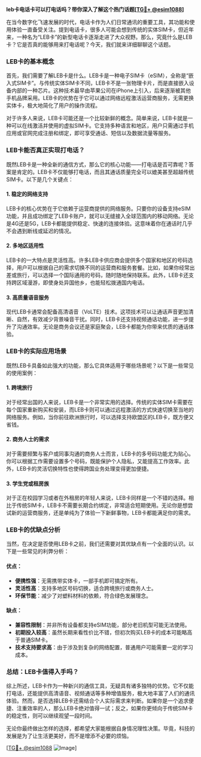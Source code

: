 **leb卡电话卡可以打电话吗？带你深入了解这个热门话题[[TG💪+ @esim1088](https://t.me/s/esim1088)]**

在当今数字化飞速发展的时代，电话卡作为人们日常通讯的重要工具，其功能和使用体验一直备受关注。提到电话卡，很多人可能会想到传统的实体SIM卡，但近年来，一种名为“LEB卡”的新型电话卡逐渐走进了大众视野。那么，究竟什么是LEB卡？它是否真的能够用来打电话呢？今天，我们就来详细聊聊这个话题。

### LEB卡的基本概念

首先，我们需要了解LEB卡是什么。LEB卡是一种电子SIM卡（eSIM），全称是“嵌入式SIM卡”。与传统实体SIM卡不同，LEB卡不是一张物理卡片，而是直接嵌入设备内部的一种芯片。这种技术最早由苹果公司在iPhone上引入，后来逐渐被其他手机品牌采用。LEB卡的优势在于它可以通过网络远程激活运营商服务，无需更换实体卡，极大地简化了用户的操作流程。

对于许多人来说，LEB卡可能还是一个比较新鲜的概念。简单来说，LEB卡就是一种可以在线激活并使用的虚拟SIM卡。它支持多种语言和地区，用户只需通过手机应用或官网完成注册和绑定，即可享受通话、短信以及数据流量等服务。

### LEB卡能否真正实现打电话？

既然LEB卡是一种全新的通信方式，那么它的核心功能——打电话是否可靠呢？答案是肯定的。LEB卡不仅能够打电话，而且其通话质量完全可以媲美甚至超越传统SIM卡。以下是几个关键点：

#### 1. **稳定的网络支持**
LEB卡的核心优势在于它依赖于运营商提供的网络服务。只要你的设备支持eSIM功能，并且成功绑定了LEB卡账户，就可以无缝接入全球范围内的移动网络。无论是4G还是5G，LEB卡都能提供稳定、快速的连接体验。这意味着你在通话时几乎不会遇到断线或延迟的情况。

#### 2. **多地区适用性**
LEB卡的一大特点是灵活性高。许多LEB卡供应商会提供多个国家和地区的号码选择，用户可以根据自己的需求切换不同的运营商和服务套餐。比如，如果你经常出差或旅行，可以选择一个国际通用的号码，随时随地保持联系。此外，LEB卡还支持跨区域漫游，即使身处异国他乡，也能轻松拨通国内电话。

#### 3. **高质量语音服务**
现代LEB卡通常会配备高清语音（VoLTE）技术。这项技术可以让通话声音更加清晰、自然，有效减少背景噪音干扰。同时，LEB卡还支持视频通话功能，进一步提升了沟通效率。无论是商务会议还是家庭聚会，LEB卡都能为你带来优质的通话体验。

### LEB卡的实际应用场景

既然LEB卡具备如此强大的功能，那么它具体适用于哪些场景呢？以下是一些常见的使用案例：

#### 1. **跨境旅行**
对于经常出国的人来说，LEB卡是一个非常实用的选择。传统的实体SIM卡需要在每个国家重新购买和安装，而LEB卡则可以通过远程激活的方式快速切换至当地的网络服务。例如，当你前往欧洲旅行时，可以选择支持欧盟区的LEB卡，既方便又省钱。

#### 2. **商务人士的需求**
对于需要频繁与客户或同事沟通的商务人士而言，LEB卡的多号码功能尤为贴心。你可以根据工作需要设置多个号码，既能保护个人隐私，又能提高工作效率。此外，LEB卡的灵活切换特性也使得跨国业务处理变得更加便捷。

#### 3. **学生党或租房族**
对于正在校园学习或者在外租房的年轻人来说，LEB卡同样是一个不错的选择。相比于传统SIM卡，LEB卡不需要长期合约绑定，非常适合短期使用。无论你是想尝试新的运营商服务，还是单纯为了体验一下新鲜事物，LEB卡都能满足你的需求。

### LEB卡的优缺点分析

当然，在决定是否使用LEB卡之前，我们还需要对其优缺点有一个全面的认识。以下是一些常见的利弊分析：

#### 优点：
- **便携性强**：无需携带实体卡，一部手机即可搞定所有。
- **灵活性高**：支持多地区号码切换，适合跨境旅行或商务人士。
- **环保节能**：减少了对塑料材料的依赖，符合绿色发展理念。

#### 缺点：
- **兼容性限制**：并非所有设备都支持eSIM功能，部分老旧机型可能无法使用。
- **初期投入较高**：虽然长期来看性价比不错，但初次购买LEB卡的成本可能略高于普通SIM卡。
- **技术支持要求高**：由于涉及到复杂的网络配置，普通用户可能需要一定的学习成本。

### 总结：LEB卡值得入手吗？

综上所述，LEB卡作为一种新兴的通信工具，无疑具有诸多独特的优势。它不仅能打电话，还能提供高清语音、视频通话等多种增值服务，极大地丰富了人们的通讯体验。然而，是否选择LEB卡还需结合个人实际需求来判断。如果你是一个追求便捷、注重效率的人，那么LEB卡绝对值得一试；反之，如果你更倾向于传统SIM卡的稳定性，则可以继续观望一段时间。

无论你最终做出怎样的选择，都希望大家能根据自身情况理性决策。毕竟，科技的发展是为了让生活更美好，而不是增添不必要的烦恼。

[[TG💪+ @esim1088](https://t.me/s/esim1088) ![Image](https://i.postimg.cc/4NQfJmqS/Snipaste-2025-05-13-00-14-12.png)]